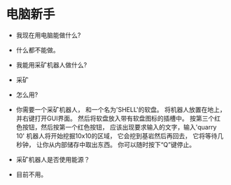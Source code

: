 # 电脑新手

- 我现在用电脑能做什么?
+ 什么都不能做。

- 我能用采矿机器人做什么?
+ 采矿

- 怎么用?
+ 你需要一个采矿机器人，
和一个名为'SHELL'的软盘。 
将机器人放置在地上，
并右键打开GUI界面。 
然后将软盘放入带有软盘图标的插槽中。
按第三个红色按钮，然后按第一个红色按钮，
应该出现要求输入的文字，输入'quarry 10'
机器人将开始挖掘10x10的区域，
它会挖到基岩然后再回去，
它将等待几秒钟，
让你从内部储存中取出东西。
你可以随时按下“Q”键停止。

- 采矿机器人是否使用能源？
+ 目前不用。